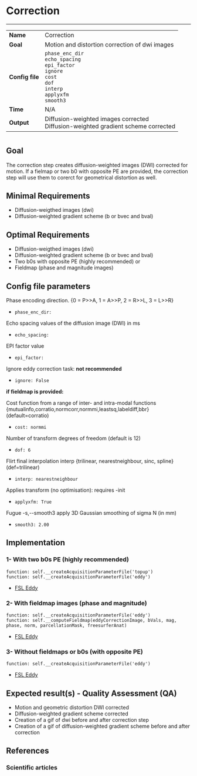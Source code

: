 # Correction
---

|                |                                                       |
|----------------|-------------------------------------------------------|
|**Name**        | Correction                                            |
|**Goal**        | Motion and distortion correction of dwi images        |
|**Config file** | `phase_enc_dir` <br> `echo_spacing` <br> `epi_factor` <br> `ignore` <br> `cost` <br> `dof` <br> `interp` <br> `applyxfm` <br> `smooth3` |
|**Time**        | N/A                                                   |
|**Output**      | Diffusion-weighted images corrected <br> Diffusion-weighted gradient scheme corrected|

#

## Goal

The correction step creates diffusion-weighted images (DWI) corrected for motion. 
If a fielmap or two b0 with opposite PE are provided, the correction step will use them to corerct for geometrical distortion as well.


## Minimal Requirements

- Diffusion-weigthed images (dwi)
- Diffusion-weighted gradient scheme (b or bvec and bval)

## Optimal Requirements

- Diffusion-weigthed images (dwi)
- Diffusion-weighted gradient scheme (b or bvec and bval)
- Two b0s with opposite PE (highly recommended)
or
- Fieldmap (phase and magnitude images)

## Config file parameters

Phase encoding direction.  {0 = P>>A, 1 = A>>P, 2 = R>>L, 3 = L>>R}
- `phase_enc_dir:`

Echo spacing values of the diffusion image (DWI) in ms
- `echo_spacing:`

EPI factor value
- `epi_factor:`

Ignore eddy correction task: **not recommended**
- `ignore: False`

**if fieldmap is provided:**

Cost function from a range of inter- and intra-modal functions {mutualinfo,corratio,normcorr,normmi,leastsq,labeldiff,bbr} (default=corratio)
- `cost: normmi`

Number of transform degrees of freedom (default is 12)
- `dof: 6`

Flirt final interpolation interp {trilinear, nearestneighbour, sinc, spline}  (def=trilinear)
- `interp: nearestneighbour`

Applies transform (no optimisation): requires -init
- `applyxfm: True`

Fugue -s,--smooth3	apply 3D Gaussian smoothing of sigma N (in mm)
- `smooth3: 2.00`

## Implementation

### 1- With two b0s PE (highly recommended)

```{.python}
function: self.__createAcquisitionParameterFile('topup')
function: self.__createAcquisitionParameterFile('eddy')
```

- <a href="http://fsl.fmrib.ox.ac.uk/fsl/fslwiki/eddy" target="_blank">FSL Eddy</a>

### 2- With fieldmap images (phase and magnitude)

```{.python}
function: self.__createAcquisitionParameterFile('eddy')
function: self.__computeFieldmap(eddyCorrectionImage, bVals, mag, phase, norm, parcellationMask, freesurferAnat)
```

- <a href="http://fsl.fmrib.ox.ac.uk/fsl/fslwiki/eddy" target="_blank">FSL Eddy</a>

### 3- Without fieldmaps or b0s (with opposite PE)

```{.python}
function: self.__createAcquisitionParameterFile('eddy')
```

- <a href="http://fsl.fmrib.ox.ac.uk/fsl/fslwiki/eddy" target="_blank">FSL Eddy</a>

## Expected result(s) - Quality Assessment (QA)

- Motion and geometric distortion DWI corrected
- Diffusion-weighted gradient scheme corrected
- Creation of a gif of dwi before and after correction step
- Creation of a gif of diffusion-weighted gradient scheme before and after correction
 
## References

### Scientific articles






